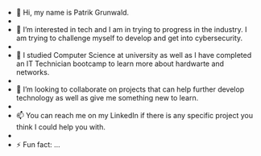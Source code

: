 - 👋 Hi, my name is Patrik Grunwald.
- 
- 👀 I’m interested in tech and I am in trying to progress in the industry. I am trying to challenge myself to develop and get into cybersecurity.
- 
- 🌱 I studied Computer Science at university as well as I have completed an IT Technician bootcamp to learn more about hardwarte and networks.
- 
- 💞️ I’m looking to collaborate on projects that can help further develop technology as well as give me something new to learn.
- 
- 📫 You can reach me on my LinkedIn if there is any specific project you think I could help you with.
- 
- ⚡ Fun fact: ...
